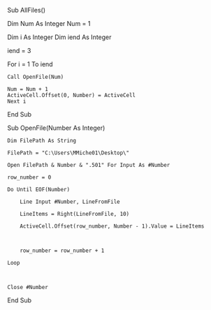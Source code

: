 Sub AllFiles()

   Dim Num As Integer
   Num = 1
   
   Dim i As Integer
   Dim iend As Integer
   
   iend = 3
   
   For i = 1 To iend
   
    Call OpenFile(Num)

    Num = Num + 1
    ActiveCell.Offset(0, Number) = ActiveCell
    Next i

   
End Sub


Sub OpenFile(Number As Integer)

    Dim FilePath As String
    
    FilePath = "C:\Users\MMiche01\Desktop\"
    
    Open FilePath & Number & ".501" For Input As #Number
    
    row_number = 0
    
    Do Until EOF(Number)
    
        Line Input #Number, LineFromFile
        
        LineItems = Right(LineFromFile, 10)
        
        ActiveCell.Offset(row_number, Number - 1).Value = LineItems
        

        
        row_number = row_number + 1
        
    Loop
    

    
    Close #Number
    
End Sub



